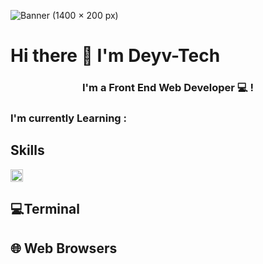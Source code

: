 ![Banner (1400 × 200 px)](https://user-images.githubusercontent.com/92702144/197099573-e6e23d18-684d-4827-8c9b-e1aac4d32ada.jpg)

# Hi there 👋 I'm Deyv-Tech

<h3 align="center">
I'm a Front End Web Developer 💻 !
</h3> 

### I'm currently Learning :

## Skills
<img height="20" width="20" src="https://cdn.jsdelivr.net/npm/simple-icons@v7/icons/html5.svg" />


## 💻Terminal

## 🌐 Web Browsers

